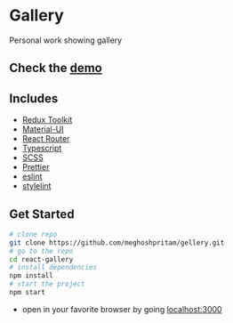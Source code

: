 # Gallery

Personal work showing gallery

## Check the [demo](https://meghoshpritam.github.io/gallery)

## Includes

- [Redux Toolkit](https://redux-toolkit.js.org/)
- [Material-UI](https://material-ui.com/)
- [React Router](https://reacttraining.com/react-router/web/guides/quick-start)
- [Typescript](https://www.typescriptlang.org/)
- [SCSS](https://sass-lang.com/documentation/syntax)
- [Prettier](https://prettier.io/)
- [eslint](https://eslint.org/)
- [stylelint](https://stylelint.io/)

## Get Started

```bash
# clone repo
git clone https://github.com/meghoshpritam/gellery.git
# go to the repo
cd react-gallery
# install dependencies
npm install
# start the project
npm start
```

- open in your favorite browser by going [localhost:3000](http://localhost:3000/)
